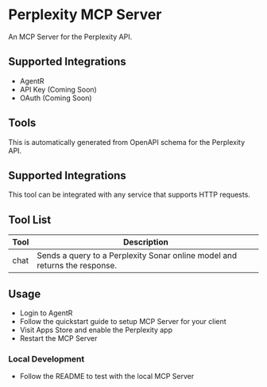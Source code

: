 
# Perplexity MCP Server

An MCP Server for the Perplexity API.

## Supported Integrations

- AgentR
- API Key (Coming Soon)
- OAuth (Coming Soon)

## Tools

This is automatically generated from OpenAPI schema for the Perplexity API.

## Supported Integrations

This tool can be integrated with any service that supports HTTP requests.

## Tool List

| Tool | Description |
|------|-------------|
| chat | Sends a query to a Perplexity Sonar online model and returns the response. |



## Usage

- Login to AgentR
- Follow the quickstart guide to setup MCP Server for your client
- Visit Apps Store and enable the Perplexity app
- Restart the MCP Server

### Local Development

- Follow the README to test with the local MCP Server
